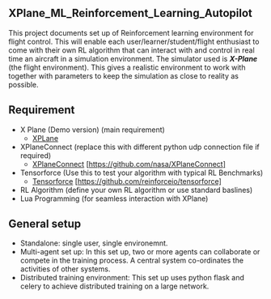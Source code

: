 ## XPlane_ML_Reinforcement_Learning_Autopilot
This project documents set up of Reinforcement learning environment for flight control. This will enable each user/learner/student/flight enthusiast to come with their own RL algorithm that can interact with and control in real time an aircraft in a simulation environment. The simulator used is ***X-Plane*** (the flight environment). This gives a realistic environment to work with together with parameters to keep the simulation as close to reality as possible.


## Requirement
* X Plane (Demo version) (main requirement)
  * [XPLane](https://www.x-plane.com/)
* XPlaneConnect (replace this with  different python udp connection file if required)
  * [XPlaneConnect](https://github.com/nasa/XPlaneConnect) [https://github.com/nasa/XPlaneConnect]
* Tensorforce (Use this to test your algorithm with typical RL Benchmarks)
  *  [Tensorforce](https://github.com/reinforceio/tensorforce) [https://github.com/reinforceio/tensorforce]
* RL Algorithm (define  your own RL algorithm or use standard baslines)
* Lua Programming (for seamless interaction with XPlane)

## General setup

* Standalone: single user, single environemnt.
* Multi-agent set up: In this set up, two or more agents can collaborate or compete in the training process. A central system  co-ordinates the activities of other systems. 
* Distributed training environment: This set up uses python flask and celery to achieve distributed training on a large network. 




